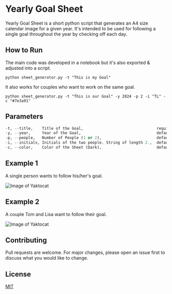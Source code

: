 # Yearly Goal Sheet

Yearly Goal Sheet is a short python script that generates an A4 size calendar image for a given year. It's intended to be used for following a single goal throughout the year by checking off each day.

## How to Run

The main code was developed in a notebook but it's also exported & adjusted into a script.

```terminal
python sheet_generator.py -t "This is my Goal"
```
It also works for couples who want to work on the same goal.

```terminal
python sheet_generator.py -t "This is our Goal" -y 2024 -p 2 -i "TL" -c "#7e3a91"
```

## Parameters

```python
-t, --title,    Title of the Goal,                                required=True,                 type=str
-y, --year,     Year of the Goal,                                 default=datetime.today().year, type=int
-p, --people,   Number of People (1 or 2),                        default=1,                     type=int
-i, --initials, Initials of the two people. String of length 2.,  default=None,                  type=str
-c, --color,    Color of the Sheet (Dark),                        default='#2c5c74',             type=str
```

## Example 1

A single person wants to follow his/her's goal.

![Image of Yaktocat](https://octodex.github.com/images/yaktocat.png)

## Example 2

A couple Tom and Lisa want to follow their goal.

![Image of Yaktocat](https://octodex.github.com/images/yaktocat.png)

## Contributing
Pull requests are welcome. For major changes, please open an issue first to discuss what you would like to change.

## License
[MIT](https://choosealicense.com/licenses/mit/)